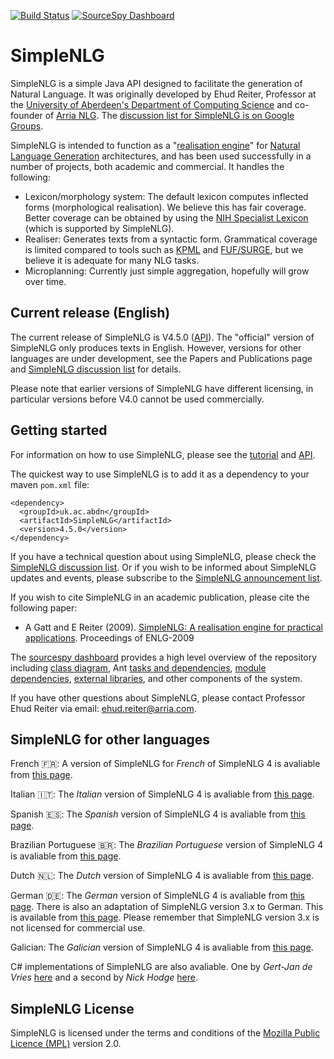 [![Build Status](https://travis-ci.org/simplenlg/simplenlg.svg?branch=master)](https://travis-ci.org/simplenlg/simplenlg)
[![SourceSpy Dashboard](https://sourcespy.com/shield.svg)](https://sourcespy.com/github/simplenlgsimplenlg/)


SimpleNLG
=========

SimpleNLG is a simple Java API designed to facilitate the generation of Natural Language. It was originally developed by Ehud Reiter, Professor at the [University of Aberdeen's Department of Computing Science](http://www.abdn.ac.uk/ncs/departments/computing-science/index.php) and co-founder of [Arria NLG](https://www.arria.com). The [discussion list for SimpleNLG is on Google Groups](https://groups.google.com/forum/#!forum/simplenlg).

SimpleNLG is intended to function as a "[realisation engine](http://en.wikipedia.org/wiki/Realization_(linguistics))" for [Natural Language Generation](http://en.wikipedia.org/wiki/Natural_language_generation) architectures, and has been used successfully in a number of projects, both academic and commercial. It handles the following:

* Lexicon/morphology system: The default lexicon computes inflected forms (morphological realisation). We believe this has fair coverage. Better coverage can be obtained by using the [NIH Specialist Lexicon](http://lexsrv3.nlm.nih.gov/LexSysGroup/Projects/lexicon/current/web/) (which is supported by SimpleNLG).
* Realiser: Generates texts from a syntactic form. Grammatical coverage is limited compared to tools such as [KPML](http://www.fb10.uni-bremen.de/anglistik/langpro/kpml/README.html) and [FUF/SURGE](http://www.cs.bgu.ac.il/surge/index.html), but we believe it is adequate for many NLG tasks.
* Microplanning: Currently just simple aggregation, hopefully will grow over time.

Current release (English)
-------------------------
The current release of SimpleNLG is V4.5.0 ([API](https://cdn.rawgit.com/simplenlg/simplenlg/master/docs/javadoc/index.html)). The "official" version of SimpleNLG only produces texts in English. However, versions for other languages are under development, see the Papers and Publications page and [SimpleNLG discussion list](https://groups.google.com/forum/#!forum/simplenlg) for details.

Please note that earlier versions of SimpleNLG have different licensing, in particular versions before V4.0 cannot be used commercially.

Getting started
---------------
For information on how to use SimpleNLG, please see the [tutorial](https://github.com/simplenlg/simplenlg/wiki/Section-0-–-SimpleNLG-Tutorial) and [API](https://cdn.rawgit.com/simplenlg/simplenlg/master/docs/javadoc/index.html).

The quickest way to use SimpleNLG is to add it as a dependency to your maven `pom.xml` file:

```
<dependency>
  <groupId>uk.ac.abdn</groupId>
  <artifactId>SimpleNLG</artifactId>
  <version>4.5.0</version>
</dependency>
```

If you have a technical question about using SimpleNLG, please check the [SimpleNLG discussion list](https://groups.google.com/forum/#!forum/simplenlg). Or if you wish to be informed about SimpleNLG updates and events, please subscribe to the [SimpleNLG announcement list](https://groups.google.com/forum/#!forum/simplenlg-announce).

If you wish to cite SimpleNLG in an academic publication, please cite the following paper:

* A Gatt and E Reiter (2009). [SimpleNLG: A realisation engine for practical applications](http://aclweb.org/anthology/W/W09/W09-0613.pdf). Proceedings of ENLG-2009

The [sourcespy dashboard](https://sourcespy.com/github/simplenlgsimplenlg/) provides a high level overview of the repository including [class diagram](https://sourcespy.com/github/simplenlgsimplenlg/xx-omodel-.html), Ant [tasks and dependencies](https://sourcespy.com/github/simplenlgsimplenlg/xx-otasks-.html), [module dependencies](https://sourcespy.com/github/simplenlgsimplenlg/xx-omodulesc-.html), [external libraries](https://sourcespy.com/github/simplenlgsimplenlg/xx-ojavalibs-.html), and other components of the system.

If you have other questions about SimpleNLG, please contact Professor Ehud Reiter via email: [ehud.reiter@arria.com](mailto:ehud.reiter@arria.com).

SimpleNLG for other languages
-----------------------------

French 🇫🇷: A version of SimpleNLG for *French* of SimpleNLG 4 is avaliable from [this page](http://www-etud.iro.umontreal.ca/~vaudrypl/snlgbil/snlgEnFr_english.html).

Italian 🇮🇹: The *Italian* version of SimpleNLG 4 is avaliable from [this page](https://github.com/alexmazzei/SimpleNLG-IT).

Spanish 🇪🇸: The *Spanish* version of SimpleNLG 4 is avaliable from [this page](https://github.com/citiususc/SimpleNLG-ES). 

Brazilian Portuguese 🇧🇷: The *Brazilian Portuguese* version of SimpleNLG 4 is avaliable from [this page](https://github.com/rdeoliveira/simplenlg-bp).

Dutch 🇳🇱: The *Dutch* version of SimpleNLG 4 is avaliable from [this page](https://github.com/rfdj/SimpleNLG-NL).

German 🇩🇪: The *German* version of SimpleNLG 4 is avaliable from [this page](https://github.com/sebischair/SimpleNLG-DE). There is also an adaptation of SimpleNLG version 3.x to German. This is available from [this page](http://www.linguistics.rub.de/~bollmann/simplenlg-ger.html). Please remember that SimpleNLG version 3.x is not licensed for commercial use.

Galician: The *Galician* version of SimpleNLG 4 is avaliable from [this page](https://github.com/citiususc/SimpleNLG-GL).

C# implementations of SimpleNLG are also avaliable. One by *Gert-Jan de Vries* [here](https://github.com/gjdv/simplenlg) and a second by *Nick Hodge* [here](https://github.com/nickhodge/SharpSimpleNLG).

SimpleNLG License 
-----------------------------
SimpleNLG is licensed under the terms and conditions of the [Mozilla Public Licence (MPL)](https://www.mozilla.org/en-US/MPL/) version 2.0.

